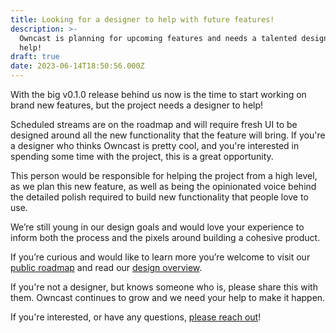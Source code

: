 ```yaml
---
title: Looking for a designer to help with future features!
description: >-
  Owncast is planning for upcoming features and needs a talented designer to
  help!
draft: true
date: 2023-06-14T18:50:56.000Z
---
```


With the big v0.1.0 release behind us now is the time to start working on brand new features, but the project needs a designer to help!

Scheduled streams are on the roadmap and will require fresh UI to be designed around all the new functionality that the feature will bring. If you're a designer who thinks Owncast is pretty cool, and you're interested in spending some time with the project, this is a great opportunity.

This person would be responsible for helping the project from a high level, as we plan this new feature, as well as being the opinionated voice behind the detailed polish required to build new functionality that people love to use.

We’re still young in our design goals and would love your experience to inform both the process and the pixels around building a cohesive product.

If you’re curious and would like to learn more you’re welcome to visit our [public roadmap](https://owncast.online/roadmap) and read our [design overview](https://owncast.online/components/?path=/story/owncast-documentation-design--page).

If you're not a designer, but knows someone who is, please share this with them. Owncast continues to grow and we need your help to make it happen.

If you're interested, or have any questions, [please reach out](https://owncast.online/contact)!
